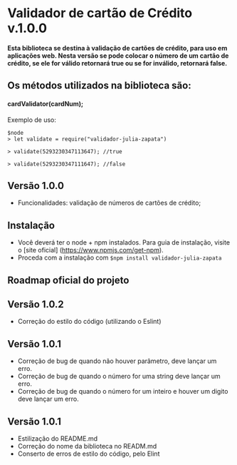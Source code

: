 # Validador de cartão de Crédito v.1.0.0

**Esta biblioteca se destina à validação de cartões de crédito, para uso em aplicações web. Nesta versão se pode colocar o número de um cartão de crédito, se ele for válido retornará true ou se for inválido, retornará false.** 

## Os métodos utilizados na biblioteca são:

#### **cardValidator(cardNum);**

Exemplo de uso:

```
$node
> let validate = require("validador-julia-zapata")

> validate(5293230347113647); //true

> validate(5293230347111647); //false
```


## Versão 1.0.0

- Funcionalidades: validação de números de cartões de crédito;

## Instalação
- Você deverá ter o node + npm instalados. Para guia de instalação, visite o [site oficial] (https://www.npmjs.com/get-npm).
- Proceda com a instalação com `$npm install validador-julia-zapata`

## Roadmap oficial do projeto

## Versão 1.0.2
- Correção do estilo do código (utilizando o Eslint)

## Versão 1.0.1
- Correção de bug de quando não houver parâmetro, deve lançar um erro.
- Correção de bug de quando o número for uma string deve lançar um erro.
- Correção de bug de quando o número for um inteiro e houver um digito deve lançar um erro.

## Versão 1.0.1
- Estilização do README.md
- Correção do nome da biblioteca no READM.md
- Conserto de erros de estilo do código, pelo Elint




